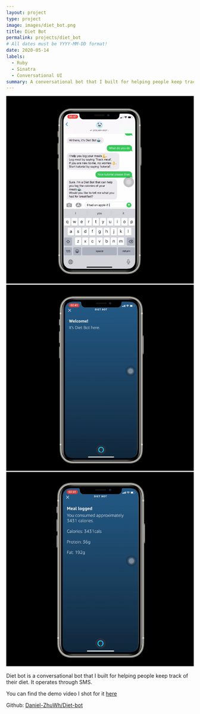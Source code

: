 ```yaml
---
layout: project
type: project
image: images/diet_bot.png
title: Diet Bot
permalink: projects/diet_bot
# All dates must be YYYY-MM-DD format!
date: 2020-05-14
labels:
  - Ruby
  - Sinatra
  - Conversational UI
summary: A conversational bot that I built for helping people keep track of their diet. It operates through SMS and Alexa.
---
```


<div class="ui small rounded images">
  <img class="ui image" src="../images/diet_bot.png">
  <img class="ui image" src="../images/diet_bot2.png">
  <img class="ui image" src="../images/diet_bot3.png">
</div>

Diet bot is a conversational bot that I built for helping people keep track of their diet. It operates through SMS.

You can find the demo video I shot for it [here](https://www.youtube.com/watch?v=XjCgLHumhCI)

Github: <a href="https://github.com/Daniel-ZhuWh/Diet-bot"><i class="large github icon "></i>Daniel-ZhuWh/Diet-bot</a>

